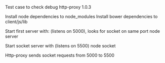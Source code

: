 Test case to check debug http-proxy 1.0.3

Install node dependencies to node_modules
Install bower dependencies to client/js/lib

Start first server with: (listens on 5000), looks for socket on same port
node server

Start socket server with (listens on 5500)
node socket

Http-proxy sends socket requests from 5000 to 5500